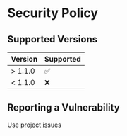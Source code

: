 # Security Policy

## Supported Versions

| Version | Supported          |
| ------- | ------------------ |
| > 1.1.0   | :white_check_mark: |
| < 1.1.0  | :x:                |


## Reporting a Vulnerability

Use [project issues](https://github.com/ldotlopez/txtflar/pulls)

